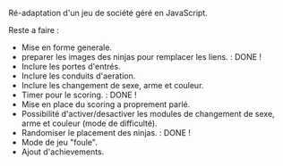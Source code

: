 Ré-adaptation d'un jeu de société géré en JavaScript.

Reste a faire :
* Mise en forme generale.
* preparer les images des ninjas pour remplacer les liens. : DONE !
* Inclure les portes d'entrés.
* Inclure les conduits d'aeration.
* Inclure les changement de sexe, arme et couleur.
* Timer pour le scoring. : DONE !
* Mise en place du scoring a proprement parlé.
* Possibilité d'activer/desactiver les modules de changement de sexe, arme et couleur (mode de difficulté).
* Randomiser le placement des ninjas. : DONE !
* Mode de jeu "foule".
* Ajout d'achievements.
